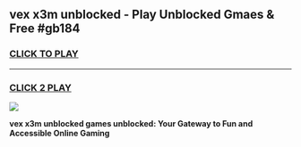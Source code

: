 
## vex x3m unblocked - Play Unblocked Gmaes & Free #gb184
<h3>
<a href="https://news.freeplayer.one?title=vex_x3m_unblocked&ref=26F">CLICK TO PLAY</a></h3>
<hr>

<h3>
<a href="https://news.freeplayer.one?title=vex_x3m_unblocked&ref=26F">CLICK 2 PLAY</a>
  
</h3>

<a href="https://news.freeplayer.one?title=vex_x3m_unblocked&ref=26F/"><img src="https://clearcache.store/games.png"></a>


**vex x3m unblocked games unblocked: Your Gateway to Fun and Accessible Online Gaming**
